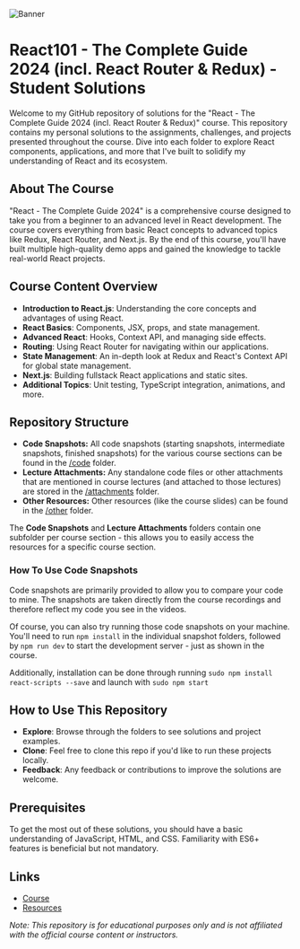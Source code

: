 ![Banner](https://github.com/Fried-man-Education/React101/assets/17306743/4c15c268-7bd4-4d2a-b905-6824fe4b56ef)
# React101 - The Complete Guide 2024 (incl. React Router & Redux) - Student Solutions

Welcome to my GitHub repository of solutions for the "React - The Complete Guide 2024 (incl. React Router & Redux)" course. This repository contains my personal solutions to the assignments, challenges, and projects presented throughout the course. Dive into each folder to explore React components, applications, and more that I've built to solidify my understanding of React and its ecosystem.

## About The Course

"React - The Complete Guide 2024" is a comprehensive course designed to take you from a beginner to an advanced level in React development. The course covers everything from basic React concepts to advanced topics like Redux, React Router, and Next.js. By the end of this course, you'll have built multiple high-quality demo apps and gained the knowledge to tackle real-world React projects.

## Course Content Overview

- **Introduction to React.js**: Understanding the core concepts and advantages of using React.
- **React Basics**: Components, JSX, props, and state management.
- **Advanced React**: Hooks, Context API, and managing side effects.
- **Routing**: Using React Router for navigating within our applications.
- **State Management**: An in-depth look at Redux and React's Context API for global state management.
- **Next.js**: Building fullstack React applications and static sites.
- **Additional Topics**: Unit testing, TypeScript integration, animations, and more.

## Repository Structure
- **Code Snapshots:** All code snapshots (starting snapshots, intermediate snapshots, finished snapshots) for the various course sections can be found in the [/code](/code/) folder.
- **Lecture Attachments:** Any standalone code files or other attachments that are mentioned in course lectures (and attached to those lectures) are stored in the [/attachments](/attachments/) folder.
- **Other Resources:** Other resources (like the course slides) can be found in the [/other](/other/) folder.

The **Code Snapshots** and **Lecture Attachments** folders contain one subfolder per course section - this allows you to easily access the resources for a specific course section.

### How To Use Code Snapshots

Code snapshots are primarily provided to allow you to compare your code to mine. The snapshots are taken directly from the course recordings and therefore reflect my code you see in the videos.

Of course, you can also try running those code snapshots on your machine. You'll need to run `npm install` in the individual snapshot folders, followed by `npm run dev` to start the development server - just as shown in the course.

Additionally, installation can be done through running `sudo npm install react-scripts --save` and launch with `sudo npm start`

## How to Use This Repository

- **Explore**: Browse through the folders to see solutions and project examples.
- **Clone**: Feel free to clone this repo if you'd like to run these projects locally.
- **Feedback**: Any feedback or contributions to improve the solutions are welcome.

## Prerequisites

To get the most out of these solutions, you should have a basic understanding of JavaScript, HTML, and CSS. Familiarity with ES6+ features is beneficial but not mandatory.


## Links
- [Course](https://udemy.com/course/react-the-complete-guide-incl-redux/)
- [Resources](https://github.com/academind/react-complete-guide-course-resources)

*Note: This repository is for educational purposes only and is not affiliated with the official course content or instructors.*
